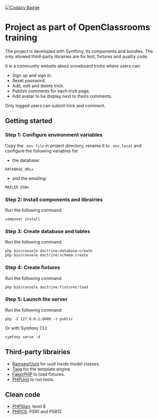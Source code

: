 [![Codacy Badge](https://app.codacy.com/project/badge/Grade/455e24871f67401aaa4237479cd48af5)](https://www.codacy.com/gh/Benitorax/ocproject6/dashboard?utm_source=github.com&amp;utm_medium=referral&amp;utm_content=Benitorax/ocproject6&amp;utm_campaign=Badge_Grade)

# Project as part of OpenClassrooms training

The project is developed with Symfony, its components and bundles. The only allowed third-party librairies are for test, fixtures and quality code.

It is a community website about snowboard tricks where users can:

  - Sign up and sign in.
  - Reset password.
  - Add, edit and delete trick.
  - Publish comments for each trick page.
  - Add avatar to be display next to theirs comments.

Only logged users can submit trick and comment.

## Getting started
### Step 1: Configure environment variables
Copy the `.env file` in project directory, rename it to `.env.local` and configure the following variables for:
  - the database:
  ```false
  DATABASE_URL=
  ```

  - and the emailing:
  ```false
  MAILER_DSN=
  ```

### Step 2: Install components and librairies
Run the following command:
```false
composer install
```

### Step 3: Create database and tables
Run the following command:
```false
php bin/console doctrine:database:create
php bin/console doctrine:schema:create
```

### Step 4: Create fixtures
Run the following command:
```false
php bin/console doctrine:fixtures:load
```

### Step 5: Launch the server
Run the following command:
```false
php -S 127.0.0.1:8000 -t public
```

Or with Symfony CLI:
```false
symfony serve -d
```

## Third-party librairies
  - [Ramsey/Uuid](https://github.com/ramsey/uuid) for uuid inside model classes. 
  - [Twig](https://github.com/twigphp/Twig) for the template engine.
  - [FakerPHP](https://github.com/fakerphp/faker) to load fixtures.
  - [PHPUnit](https://github.com/sebastianbergmann/phpunit) to run tests.

## Clean code
  - [PHPStan](https://github.com/phpstan/phpstan): level 8
  - [PHPCS](https://github.com/squizlabs/PHP_CodeSniffer): PSR1 and PSR12

